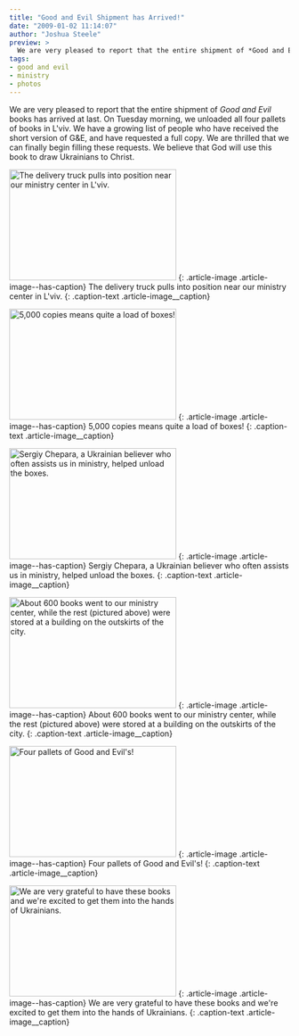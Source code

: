 ```yaml
---
title: "Good and Evil Shipment has Arrived!"
date: "2009-01-02 11:14:07"
author: "Joshua Steele"
preview: >
  We are very pleased to report that the entire shipment of *Good and Evil* books has arrived at last. On Tuesday morning, we unloaded all four pallets of books in L'viv. We have a growing list of people who have received the short version of G&amp;E, and have requested a full copy. We are thrilled that we can finally begin filling these requests. We believe that God will use this book to draw Ukrainians to Christ.
tags:
- good and evil
- ministry
- photos
---
```


We are very pleased to report that the entire shipment of *Good and Evil* books has arrived at last. On Tuesday morning, we unloaded all four pallets of books in L'viv. We have a growing list of people who have received the short version of G&amp;E, and have requested a full copy. We are thrilled that we can finally begin filling these requests. We believe that God will use this book to draw Ukrainians to Christ.

<a href="//d21yo20tm8bmc2.cloudfront.net/2009/01/dsc_4229.jpg"><img class="size-medium wp-image-226" title="dsc_4229" src="//d21yo20tm8bmc2.cloudfront.net/2009/01/dsc_4229-300x199.jpg" alt="The delivery truck pulls into position near our ministry center in L'viv." width="300" height="199" /></a>
{: .article-image .article-image--has-caption}
The delivery truck pulls into position near our ministry center in L'viv.
{: .caption-text .article-image__caption}

<a href="//d21yo20tm8bmc2.cloudfront.net/2009/01/dsc_4231.jpg"><img class="size-medium wp-image-227" title="dsc_4231" src="//d21yo20tm8bmc2.cloudfront.net/2009/01/dsc_4231-300x199.jpg" alt="5,000 copies means quite a load of boxes!" width="300" height="199" /></a>
{: .article-image .article-image--has-caption}
5,000 copies means quite a load of boxes!
{: .caption-text .article-image__caption}

<a href="//d21yo20tm8bmc2.cloudfront.net/2009/01/dsc_4235.jpg"><img class="size-medium wp-image-228" title="dsc_4235" src="//d21yo20tm8bmc2.cloudfront.net/2009/01/dsc_4235-300x199.jpg" alt="Sergiy Chepara, a Ukrainian believer who often assists us in ministry, helped unload the boxes." width="300" height="199" /></a>
{: .article-image .article-image--has-caption}
Sergiy Chepara, a Ukrainian believer who often assists us in ministry, helped unload the boxes.
{: .caption-text .article-image__caption}

<a href="//d21yo20tm8bmc2.cloudfront.net/2009/01/dsc_4241.jpg"><img class="size-medium wp-image-229" title="dsc_4241" src="//d21yo20tm8bmc2.cloudfront.net/2009/01/dsc_4241-300x199.jpg" alt="About 600 books went to our ministry center, while the rest (pictured above) were stored at a building on the outskirts of the city." width="300" height="199" /></a>
{: .article-image .article-image--has-caption}
About 600 books went to our ministry center, while the rest (pictured above) were stored at a building on the outskirts of the city.
{: .caption-text .article-image__caption}

<a href="//d21yo20tm8bmc2.cloudfront.net/2009/01/dsc_4262.jpg"><img class="size-medium wp-image-230" title="dsc_4262" src="//d21yo20tm8bmc2.cloudfront.net/2009/01/dsc_4262-300x199.jpg" alt="Four pallets of Good and Evil's!" width="300" height="199" /></a>
{: .article-image .article-image--has-caption}
Four pallets of Good and Evil's!
{: .caption-text .article-image__caption}

<a href="//d21yo20tm8bmc2.cloudfront.net/2009/01/dsc_4266.jpg"><img class="size-medium wp-image-231" title="dsc_4266" src="//d21yo20tm8bmc2.cloudfront.net/2009/01/dsc_4266-300x199.jpg" alt="We are very grateful to have these books and we're excited to get them into the hands of Ukrainians." width="300" height="199" /></a>
{: .article-image .article-image--has-caption}
We are very grateful to have these books and we're excited to get them into the hands of Ukrainians.
{: .caption-text .article-image__caption}
